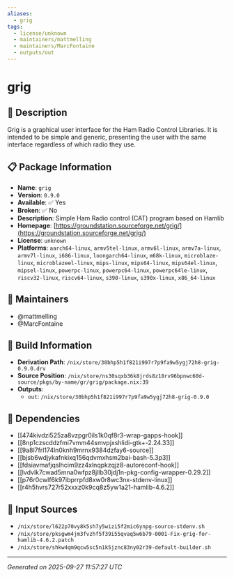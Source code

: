 ```yaml
---
aliases:
  - grig
tags:
  - license/unknown
  - maintainers/mattmelling
  - maintainers/MarcFontaine
  - outputs/out
---
```


# grig

## 📝 Description

Grig is a graphical user interface for the Ham Radio Control Libraries.
It is intended to be simple and generic, presenting the user with the
same interface regardless of which radio they use.


## 📋 Package Information

- **Name**: `grig`
- **Version**: `0.9.0`
- **Available**: ✅ Yes
- **Broken**: ✅ No
- **Description**: Simple Ham Radio control (CAT) program based on Hamlib
- **Homepage**: [https://groundstation.sourceforge.net/grig/](https://groundstation.sourceforge.net/grig/)
- **License**: `unknown`
- **Platforms**: `aarch64-linux`, `armv5tel-linux`, `armv6l-linux`, `armv7a-linux`, `armv7l-linux`, `i686-linux`, `loongarch64-linux`, `m68k-linux`, `microblaze-linux`, `microblazeel-linux`, `mips-linux`, `mips64-linux`, `mips64el-linux`, `mipsel-linux`, `powerpc-linux`, `powerpc64-linux`, `powerpc64le-linux`, `riscv32-linux`, `riscv64-linux`, `s390-linux`, `s390x-linux`, `x86_64-linux`
## 👥 Maintainers

- @mattmelling
- @MarcFontaine


## 🔧 Build Information

- **Derivation Path**: `/nix/store/30bhp5h1f821i997r7p9fa9w5ygj72h8-grig-0.9.0.drv`
- **Source Position**: `/nix/store/ns30sqxb36k8jrds8z18rv96bpnwc60d-source/pkgs/by-name/gr/grig/package.nix:39`
- **Outputs**:
  - `out`:  `/nix/store/30bhp5h1f821i997r7p9fa9w5ygj72h8-grig-0.9.0`

## 🔗 Dependencies

- [[474kivdzi525za8vzpgr0ils1k0qf8r3-wrap-gapps-hook]]
- [[8np1czscddzfmi7vmm44smvpjxshlidi-gtk+-2.24.33]]
- [[9a8l7frl174ln0knh9mrnx9384dzfay6-source]]
- [[bjsb6wdjykafnkixq156qdvmxhsm2bai-bash-5.3p3]]
- [[fdsiavmafjqslhcim9zz4xlnqpkzqjz8-autoreconf-hook]]
- [[lvdvlk7cwad5mna0wfpz8jllb30jdj1n-pkg-config-wrapper-0.29.2]]
- [[p76r0cwlf6k97ibprrpfd8xw0r8wc3nx-stdenv-linux]]
- [[r4h5hvrs727r52xxxz0k9cq8z5yw1a21-hamlib-4.6.2]]

## 📁 Input Sources

- `/nix/store/l622p70vy8k5sh7y5wizi5f2mic6ynpg-source-stdenv.sh`
- `/nix/store/pksgwm4jm3fvzhf5f39i55qvaq5w6b79-0001-Fix-grig-for-hamlib-4.6.2.patch`
- `/nix/store/shkw4qm9qcw5sc5n1k5jznc83ny02r39-default-builder.sh`

---
*Generated on 2025-09-27 11:57:27 UTC*
